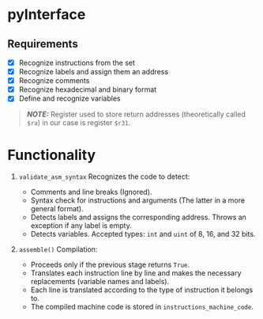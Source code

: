 # pyInterface

## Requirements

- [x] Recognize instructions from the set
- [x] Recognize labels and assign them an address
- [x] Recognize comments
- [x] Recognize hexadecimal and binary format
- [x] Define and recognize variables

> **_NOTE:_** Register used to store return addresses (theoretically called `$ra`) in our case is register `$r31`.

# Functionality

1. `validate_asm_syntax` Recognizes the code to detect:
    + Comments and line breaks (Ignored).
    + Syntax check for instructions and arguments (The latter in a more general format).
    + Detects labels and assigns the corresponding address. Throws an exception if any label is empty.
    + Detects variables. Accepted types: `int` and `uint` of 8, 16, and 32 bits.
 
2. `assemble()` Compilation:
    + Proceeds only if the previous stage returns `True`.
    + Translates each instruction line by line and makes the necessary replacements (variable names and labels).
    + Each line is translated according to the type of instruction it belongs to.
    + The compiled machine code is stored in `instructions_machine_code`.
